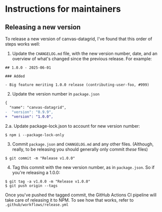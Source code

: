 # Instructions for maintainers

## Releasing a new version

To release a new version of canvas-datagrid, I've found that this order of steps works well:

1. Update the `CHANGELOG.md` file, with the new version number, date, and an overview of what's changed since the previous release. For example:

```
## 1.0.0 - 2025-06-01

### Added

- Big feature meriting 1.0.0 release (contributing-user-foo, #999)
```

2. Update the version number in `package.json`

```diff
{
  "name": "canvas-datagrid",
-  "version": "0.9.9",
+  "version": "1.0.0",
```

2.a. Update package-lock.json to account for new version number:

```
$ npm i --package-lock-only
```

3. Commit `package.json` and `CHANGELOG.md` and any other files. (Although, really, to be releasing you should generally only commit _these_ files)

```
$ git commit -m "Release v1.0.0"
```

4. Tag this commit with the new version number, as in `package.json`. So if you're releasing a 1.0.0:

```
$ git tag -a v1.0.0 -m "Release v1.0.0"
$ git push origin --tags
```

Once you've pushed the tagged commit, the GitHub Actions CI pipeline will take care of releasing it to NPM. To see how that works, refer to `.github/workflows/release.yml`
